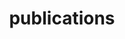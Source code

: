 ---
layout: page
title: publications
nav: true
dropdown: true
children: 
    - title: publications (by year)
      permalink: /publications_year/
    - title: divider
    - title: publications (by topic)
      permalink: /publications_topic/
---